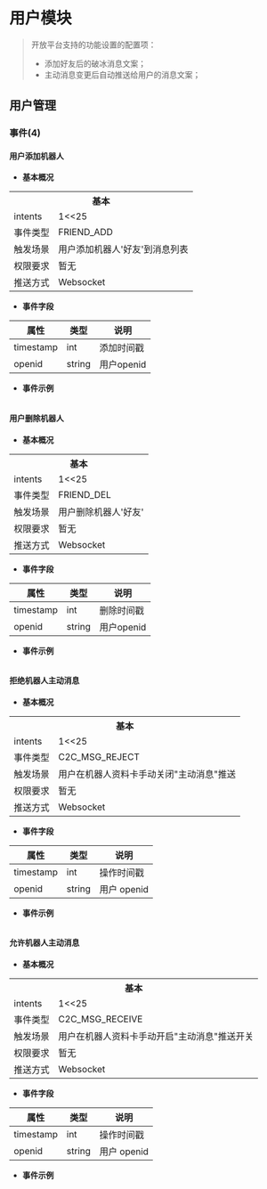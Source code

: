 # 用户模块

> 开放平台支持的功能设置的配置项：
> - 添加好友后的破冰消息文案；
> - 主动消息变更后自动推送给用户的消息文案；

## 用户管理

<!-- ### 🚫获取机器人的用户列表

暂不对外开放 -->

### 事件(4)

#### 用户添加机器人

- **基本概况**

<table>
	<tr>
	  <th colspan="2">基本</th>
	</tr>
  <tr>
    <td>intents</td>
    <td>1<<25</td>
	</tr>
  <tr>
    <td>事件类型</td>
    <td>FRIEND_ADD</td>
	</tr>
	<tr>
    <td>触发场景</td>
    <td>用户添加机器人'好友'到消息列表</td>
	</tr>
  <tr>
    <td>权限要求</td>
    <td>暂无</td>
	</tr>
	<tr>
    <td>推送方式</td>
    <td>Websocket</td>
	</tr>
</table>

- **事件字段**

| **属性** | **类型** | **说明** |
| --- | --- | --- |
| timestamp | int | 添加时间戳 |
| openid | string | 用户openid |

- **事件示例**

```

```

#### 用户删除机器人

- **基本概况**

<table>
	<tr>
	  <th colspan="2">基本</th>
	</tr>
  <tr>
    <td>intents</td>
    <td>1<<25</td>
	</tr>
  <tr>
    <td>事件类型</td>
    <td>FRIEND_DEL</td>
	</tr>
	<tr>
    <td>触发场景</td>
    <td>用户删除机器人'好友'</td>
	</tr>
  <tr>
    <td>权限要求</td>
    <td>暂无</td>
	</tr>
	<tr>
    <td>推送方式</td>
    <td>Websocket</td>
	</tr>
</table>

- **事件字段**

| **属性** | **类型** | **说明** |
| --- | --- | --- |
| timestamp | int | 删除时间戳 |
| openid | string | 用户openid |

- **事件示例**

```

```

#### 拒绝机器人主动消息

- **基本概况**

<table>
	<tr>
	  <th colspan="2">基本</th>
	</tr>
  <tr>
    <td>intents</td>
    <td>1<<25</td>
	</tr>
  <tr>
    <td>事件类型</td>
    <td>C2C_MSG_REJECT</td>
	</tr>
	<tr>
    <td>触发场景</td>
    <td>用户在机器人资料卡手动关闭"主动消息"推送</td>
	</tr>
  <tr>
    <td>权限要求</td>
    <td>暂无</td>
	</tr>
	<tr>
    <td>推送方式</td>
    <td>Websocket</td>
	</tr>
</table>

- **事件字段**

| **属性** | **类型** | **说明** |
| --- | --- | --- |
| timestamp | int | 操作时间戳 |
| openid | string | 用户 openid |

- **事件示例**

```

```

#### 允许机器人主动消息

- **基本概况**

<table>
	<tr>
	  <th colspan="2">基本</th>
	</tr>
  <tr>
    <td>intents</td>
    <td>1<<25</td>
	</tr>
  <tr>
    <td>事件类型</td>
    <td>C2C_MSG_RECEIVE</td>
	</tr>
	<tr>
    <td>触发场景</td>
    <td>用户在机器人资料卡手动开启"主动消息"推送开关</td>
	</tr>
  <tr>
    <td>权限要求</td>
    <td>暂无</td>
	</tr>
	<tr>
    <td>推送方式</td>
    <td>Websocket</td>
	</tr>
</table>

- **事件字段**

| **属性** | **类型** | **说明** |
| --- | --- | --- |
| timestamp | int | 操作时间戳 |
| openid | string | 用户 openid |

- **事件示例**

```

```
<!-- ## 三方平台

### 🚫获取小程序链接

暂不对外开放 -->
